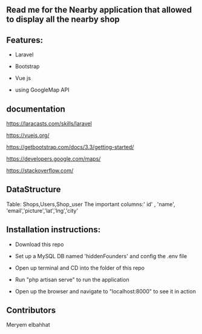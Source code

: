 ## Read me for the Nearby application that allowed to display all the nearby shop 



## Features:
* Laravel

* Bootstrap

* Vue js

* using GoogleMap API

## documentation
https://laracasts.com/skills/laravel

https://vuejs.org/

https://getbootstrap.com/docs/3.3/getting-started/

https://developers.google.com/maps/

https://stackoverflow.com/

## DataStructure

Table:
Shops,Users,Shop_user
The important columns:' id' , 'name', 'email','picture','lat','lng','city'

## Installation instructions:


- Download this repo

- Set up a MySQL DB named 'hiddenFounders' and config the .env file

- Open up terminal and CD into the folder of this repo

- Run "php artisan serve" to run the application

- Open up the browser and navigate to "localhost:8000" to see it in action
 

 



## Contributors 

Meryem elbahhat
